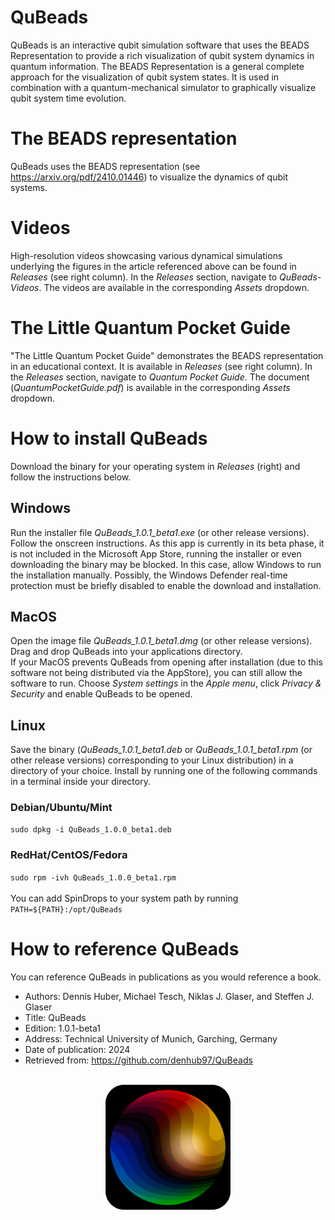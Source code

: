 # QuBeads
QuBeads is an interactive qubit simulation software that uses the BEADS Representation to provide a rich visualization of qubit system dynamics in quantum information. The BEADS Representation is a general complete approach for the visualization of qubit system states. It is used in combination with a quantum-mechanical simulator to graphically visualize qubit system time evolution.

# The BEADS representation
QuBeads uses the BEADS representation (see https://arxiv.org/pdf/2410.01446) to visualize the dynamics of qubit systems.
# Videos
High-resolution videos showcasing various dynamical simulations underlying the figures in the article referenced above can be found in *Releases* (see right column). In the *Releases* section, navigate to *QuBeads-Videos*. The videos are available in the corresponding *Assets* dropdown.
# The Little Quantum Pocket Guide
"The Little Quantum Pocket Guide" demonstrates the BEADS representation in an educational context. It is available in *Releases* (see right column). In the *Releases* section, navigate to *Quantum Pocket Guide*. The document (*QuantumPocketGuide.pdf*) is available in the corresponding *Assets* dropdown.

# How to install QuBeads
Download the binary for your operating system in *Releases* (right) and follow the instructions below.
## Windows
Run the installer file *QuBeads_1.0.1_beta1.exe* (or other release versions). Follow the onscreen instructions. As this app is currently in its beta phase, it is not included in the Microsoft App Store, running the installer or even downloading the binary may be blocked. In this case, allow Windows to run the installation manually. Possibly, the Windows Defender real-time protection must be briefly disabled to enable the download and installation.
## MacOS
Open the image file *QuBeads_1.0.1_beta1.dmg* (or other release versions). Drag and drop QuBeads into your applications directory.<br>
If your MacOS prevents QuBeads from opening after installation (due to this software not being distributed via the AppStore), you can still allow the software to run. Choose *System settings* in the *Apple menu*, click *Privacy & Security* and enable QuBeads to be opened.
## Linux
Save the binary (*QuBeads_1.0.1_beta1.deb* or *QuBeads_1.0.1_beta1.rpm* (or other release versions) corresponding to your Linux distribution) in a directory of your choice. Install by running one of the following commands in a terminal inside your directory.
### Debian/Ubuntu/Mint
`sudo dpkg -i QuBeads_1.0.0_beta1.deb`
### RedHat/CentOS/Fedora
`sudo rpm -ivh QuBeads_1.0.0_beta1.rpm`<br><br>
You can add SpinDrops to your system path by running<br>
`PATH=${PATH}:/opt/QuBeads`

# How to reference QuBeads
You can reference QuBeads in publications as you would reference a book.
* Authors: Dennis Huber, Michael Tesch, Niklas J. Glaser, and Steffen J. Glaser
* Title: QuBeads
* Edition: 1.0.1-beta1
* Address: Technical University of Munich, Garching, Germany
* Date of publication: 2024
* Retrieved from: https://github.com/denhub97/QuBeads

<br>

<img src="QuBeadsIcon.png" style="width: 200px; height: 200px; display: block; float: none; margin-left: auto; margin-right: auto;">
